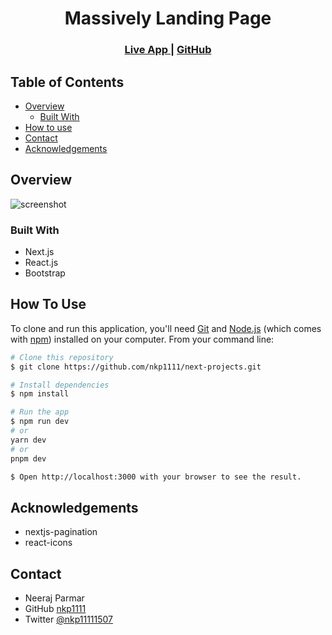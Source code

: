 <h1 align="center">Massively Landing Page</h1>

<div align="center">
  <h3>
    <a href="https://next-projects-iota.vercel.app/">
      Live App
    </a>
    <span> | </span>
    <a href="https://github.com/nkp1111/next-projects/tree/main/massively-landing-page">
      GitHub
    </a>
  </h3>
</div>

## Table of Contents

- [Overview](#overview)
  - [Built With](#built-with)
- [How to use](#how-to-use)
- [Contact](#contact)
- [Acknowledgements](#acknowledgements)

## Overview

![screenshot](./public/images/screencapture-localhost-3000-2023-07-16-16_16_33.png)

### Built With

- Next.js
- React.js
- Bootstrap

## How To Use

To clone and run this application, you'll need [Git](https://git-scm.com) and [Node.js](https://nodejs.org/en/download/) (which comes with [npm](http://npmjs.com)) installed on your computer. From your command line:

```bash
# Clone this repository
$ git clone https://github.com/nkp1111/next-projects.git

# Install dependencies
$ npm install

# Run the app
$ npm run dev
# or
yarn dev
# or
pnpm dev

$ Open http://localhost:3000 with your browser to see the result.
```

## Acknowledgements

- nextjs-pagination
- react-icons

## Contact

- Neeraj Parmar
- GitHub [nkp1111](https://github.com/nkp1111)
- Twitter [@nkp11111507](https://twitter.com/@nkp11111507)
